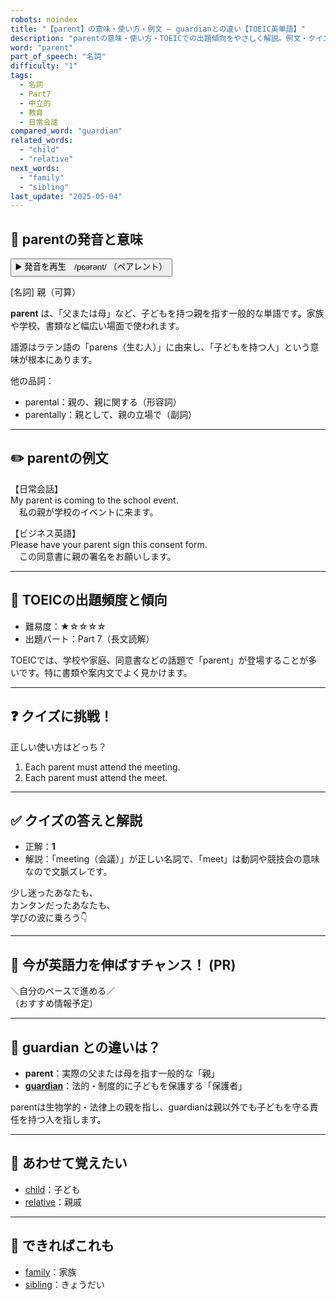 ```yaml
---
robots: noindex
title: "【parent】の意味・使い方・例文 ― guardianとの違い【TOEIC英単語】"
description: "parentの意味・使い方・TOEICでの出題傾向をやさしく解説。例文・クイズ付きでguardianとの違いもわかりやすく学べます。"
word: "parent"
part_of_speech: "名詞"
difficulty: "1"
tags:
  - 名詞
  - Part7
  - 中立的
  - 教育
  - 日常会話
compared_word: "guardian"
related_words:
  - "child"
  - "relative"
next_words:
  - "family"
  - "sibling"
last_update: "2025-05-04"
---
```


## 🔰 parentの発音と意味

<button class="play-audio" onclick="playTTS('parent')">
  <span class="play-audio-main">
    ▶️ 発音を再生　/pɛərənt/
  </span>
  <span class="play-audio-sub">
    （ペアレント）
  </span>
</button>

[名詞] 親（可算）

**parent** は、「父または母」など、子どもを持つ親を指す一般的な単語です。家族や学校、書類など幅広い場面で使われます。

語源はラテン語の「parens（生む人）」に由来し、「子どもを持つ人」という意味が根本にあります。

他の品詞：  
- parental：親の、親に関する（形容詞）
- parentally：親として、親の立場で（副詞）

---

## ✏️ parentの例文

【日常会話】  
My parent is coming to the school event.  
　私の親が学校のイベントに来ます。

【ビジネス英語】  
Please have your parent sign this consent form.  
　この同意書に親の署名をお願いします。

---

## 🎯 TOEICの出題頻度と傾向

- 難易度：★☆☆☆☆
- 出題パート：Part 7（長文読解）

TOEICでは、学校や家庭、同意書などの話題で「parent」が登場することが多いです。特に書類や案内文でよく見かけます。

---

## ❓ クイズに挑戦！

正しい使い方はどっち？

1. Each parent must attend the meeting.  
2. Each parent must attend the meet.

---

## ✅ クイズの答えと解説

- 正解：**1**
- 解説：「meeting（会議）」が正しい名詞で、「meet」は動詞や競技会の意味なので文脈ズレです。

少し迷ったあなたも、  
カンタンだったあなたも、  
学びの波に乗ろう👇️

---

## 🚀 今が英語力を伸ばすチャンス！ (PR)

<div class="info-center">
＼自分のペースで進める／<br>  
（おすすめ情報予定）
</div>

---

## 🤔  guardian との違いは？

- **parent**：実際の父または母を指す一般的な「親」
- **[guardian](/word/guardian/)**：法的・制度的に子どもを保護する「保護者」

parentは生物学的・法律上の親を指し、guardianは親以外でも子どもを守る責任を持つ人を指します。

---

## 🧩 あわせて覚えたい

- [child](/word/child/)：子ども
- [relative](/word/relative/)：親戚

---

## 📖 できればこれも

- [family](/word/family/)：家族
- [sibling](/word/sibling/)：きょうだい

<!-- cvid: aid01_bid43 -->

